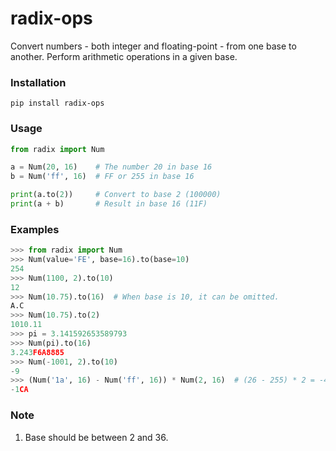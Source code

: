 # radix-ops

Convert numbers - both integer and floating-point - from one base to another.
Perform arithmetic operations in a given base.

### Installation

```Shell
pip install radix-ops
```

### Usage

```Python
from radix import Num

a = Num(20, 16)    # The number 20 in base 16
b = Num('ff', 16)  # FF or 255 in base 16

print(a.to(2))     # Convert to base 2 (100000)
print(a + b)       # Result in base 16 (11F)
```

### Examples

```Python
>>> from radix import Num
>>> Num(value='FE', base=16).to(base=10)
254
>>> Num(1100, 2).to(10)
12
>>> Num(10.75).to(16)  # When base is 10, it can be omitted.
A.C
>>> Num(10.75).to(2)
1010.11
>>> pi = 3.141592653589793
>>> Num(pi).to(16)
3.243F6A8885
>>> Num(-1001, 2).to(10)
-9
>>> (Num('1a', 16) - Num('ff', 16)) * Num(2, 16)  # (26 - 255) * 2 = -458 = -0x1ca
-1CA
```

### Note

1. Base should be between 2 and 36.

